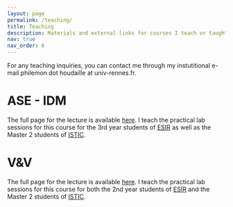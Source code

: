 ```yaml
---
layout: page
permalink: /teaching/
title: Teaching
description: Materials and external links for courses I teach or taught.
nav: true
nav_order: 6
---
```


For any teaching inquiries, you can contact me through my instutitional e-mail philemon dot houdaille at univ-rennes.fr.

# ASE - IDM

The full page for the lecture is available [here](https://people.irisa.fr/Benoit.Combemale/course/esir/esir3/#esir3-si-s9-ase). I teach the practical lab sessions for this course for the 3rd year students of [ESIR](https://esir.univ-rennes.fr/en) as well as the Master 2 students of [ISTIC](https://istic.univ-rennes.fr/en).

# V&V

The full page for the lecture is available [here](https://people.irisa.fr/Benoit.Combemale/course/esir/esir2/#esir2-si-s8-vv). I teach the practical lab sessions for this course for both the 2nd year students of [ESIR](https://esir.univ-rennes.fr/en) and the Master 2 students of [ISTIC](https://istic.univ-rennes.fr/en).
